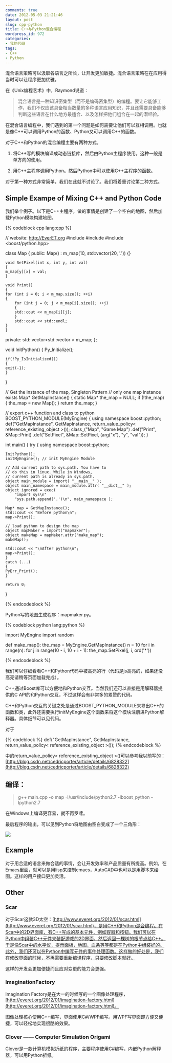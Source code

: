 ```yaml
---
comments: true
date: 2012-05-03 21:21:46
layout: post
slug: cpp-python
title: C++与Python混合编程
wordpress_id: 972
categories:
- 我的代码
tags:
- C++
- Python
---
```


混合语言策略可以汲取各语言之所长，让开发更加敏捷。混合语言策略在在应用得当时可以让程序更加优雅。

在《Unix编程艺术》中，Raymond说道：


> 混合语言是一种知识密集型（而不是编码密集型）的编程。要让它能够工作，我们不仅应该具备相当数量的多种语言应用知识，并且还需要具备能够判断这些语言在什么地方最适合、以及怎样把他们组合在一起的潜经验。


在混合语言编程中，我们遇到的第一个问题是如何需要让他们可以互相调用。也就是像C++可以调用Python的函数、Python又可以调用C++的函数。

对于C++和Python的混合编程主要有两种方式。



	
  1. 将C++写的模块编译成动态链接库，然后由Python主程序使用。这种一般是单方向的使用。

	
  2. 用C++主程序调用Python。然后Python中可以使用C++主程序的函数。


对于第一种方式非常简单，我们在此就不讨论了。我们将着重讨论第二种方式。<!-- more -->


## Simple Exampe of Mixing C++ and Python Code


我们举个例子。以下是C++主程序，做的事情是创建了一个空白的地图，然后加载Python模块构建地图。


{% codeblock cpp lang:cpp %}

// website: http://EverET.org
#include <iostream>
#include <vector>
#include <boost/python.hpp>

class Map
{
public:
    Map() : m_map(10, std::vector<char>(20, '.'))
    {}

    void SetPixel(int x, int y, int val)
    {
	m_map[y][x] = val;
    }

    void Print()
    {
	for (int i = 0; i < m_map.size(); ++i)
	{
	    for (int j = 0; j < m_map[i].size(); ++j)
	    {
		std::cout << m_map[i][j];
	    }
	    std::cout << std::endl;
	}
    }

private:
    std::vector<std::vector<char> > m_map;
};

void InitPython()
{
    Py_Initialize();

    if(!Py_IsInitialized())
    {
	exit(-1);
    }
}

// Get the instance of the map, Singleton Pattern
// only one map instance exists
Map* GetMapInstance()
{
    static Map* the_map = NULL;
    if (!the_map)
    {
	the_map = new Map();
    }
    return the_map;
}

// export c++ function and class to python
BOOST_PYTHON_MODULE(MyEngine)
{
    using namespace boost::python;
    def("GetMapInstance", GetMapInstance,
	return_value_policy< reference_existing_object >());
    class_<Map>("Map", "Game Map")
    	.def("Print", &Map::Print)
    	.def("SetPixel", &Map::SetPixel,
	    (arg("x"), "y", "val"));
}

int main()
{
    try
    {
	using namespace boost::python;

	InitPython();
	initMyEngine(); // init MyEngine Module

	// Add current path to sys.path. You have to
	// do this in linux. While in Windows,
	// current path is already in sys.path.
	object main_module = import( "__main__" );
	object main_namespace = main_module.attr( "__dict__" );
	object ignored = exec(
	    "import sys\n"
	    "sys.path.append('.')\n", main_namespace );

	Map* map = GetMapInstance();
	std::cout << "Before python\n";
	map->Print();

	// load python to design the map
	object mapMaker = import("mapmaker");
	object makeMap = mapMaker.attr("make_map");
	makeMap();

	std::cout << "\nAfter python\n";
	map->Print();
    }
    catch (...)
    {
	PyErr_Print();
    }

    return 0;
}

{% endcodeblock %}


Python写的地图生成程序：mapmaker.py。


{% codeblock python lang:python %}

import MyEngine
import random

def make_map():
    the_map = MyEngine.GetMapInstance()
    n = 10
    for i in range(n):
        for j in range(10 - i, 10 + i - 1):
            the_map.SetPixel(j, i, ord('*'))


{% endcodeblock %}


我们可以仔细看看C++和Python代码中被高亮的行（代码是js高亮的，如果还没高亮请稍等页面加载完成）。

C++通过Boost库可以方便地和Python交互。当然我们还可以直接是用解释器提供的C API的和Python交互，不过这样会有非常多的累赘的代码。

C++和Python交互的关键之处是通过BOOST_PYTHON_MODULE来导出C++的函数和类，此外还需要执行initMyEngine这个函数来将这个模块注册进Python解释器。具体细节可以见代码。

对于


> 

{% codeblock %}
 def("GetMapInstance", GetMapInstance,
	return_value_policy< reference_existing_object >());
{% endcodeblock %}




中的return_value_policy< reference_existing_object >()可以参考我以前写的：[http://blog.csdn.net/cedricporter/article/details/6828322](http://blog.csdn.net/cedricporter/article/details/6828322)


## 编译：




> g++ main.cpp -o map -I/usr/include/python2.7 -lboost_python -lpython2.7


在Windows上编译更容易，就不再罗嗦。

最后程序的输出，可以见到Python将地图由空白变成了一个三角形：

[![](http://everet.org/wp-content/uploads/2012/05/Screenshot-from-2012-05-03-210111.png)](http://everet.org/wp-content/uploads/2012/05/Screenshot-from-2012-05-03-210111.png)


## Example


对于用合适的语言来做合适的事情，会让开发效率和产品质量有所提高。例如，在Emacs里面，就可以是用lisp来控制emacs，AutoCAD中也可以是用脚本来绘图。这样的用户接口更加灵活。


## Other




### Scar


对于Scar这款3D太空：[http://www.everet.org/2012/01/scar.html](http://www.everet.org/2012/01/scar.html)，是用C++和Python混合编程。在Scar中的2D界面库，有C++写成的基本元件，例如容器和按钮。我们可以在Python中组装C++元件来装配游戏的2D界面，然后返回一棵树的根节点给C++。于是像Scar中的水平仪，提示面板，地图，血条等等都是在Python中组装好的。此外，我们还可以在Python中编写元件的事件处理函数。这样做的好处是，我们在修改界面的时候，不再需要重新编译程序，只要修改脚本就好。

这样的开发会更加便捷而且应对变更的能力会更强。


### ImaginationFactory


Imagination Factory是在大一的时候写的一个图像处理程序，[http://everet.org/2012/01/imagination-factory.html](http://everet.org/2012/01/imagination-factory.html)。

图像处理核心使用C++编写，界面使用C#/WPF编写。用WPF写界面即方便又便捷，可以轻松地实现很酷的效果。


### Clover —— Computer Simulation Origami


Clover是一款计算机模拟折纸的程序，主要程序使用C#编写，内嵌Python解释器，可以用Python折纸。
